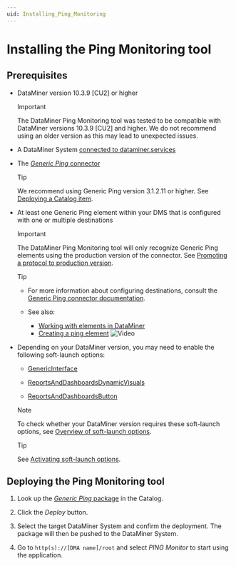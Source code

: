 ```yaml
---
uid: Installing_Ping_Monitoring
---
```


# Installing the Ping Monitoring tool

## Prerequisites

- DataMiner version 10.3.9 [CU2] or higher

  > [!IMPORTANT]
  > The DataMiner Ping Monitoring tool was tested to be compatible with DataMiner versions 10.3.9 [CU2] and higher. We do not recommend using an older version as this may lead to unexpected issues.

- A DataMiner System [connected to dataminer.services](xref:Connecting_your_DataMiner_System_to_the_cloud)

- The [*Generic Ping* connector](https://catalog.dataminer.services/details/253977dd-efa6-4095-b22e-de9adb9cc23d)

  > [!TIP]
  > We recommend using Generic Ping version 3.1.2.11 or higher. See [Deploying a Catalog item](xref:Deploying_a_catalog_item).

- At least one Generic Ping element within your DMS that is configured with one or multiple destinations

  > [!IMPORTANT]
  > The DataMiner Ping Monitoring tool will only recognize Generic Ping elements using the production version of the connector. See [Promoting a protocol to production version](xref:Promoting_a_protocol_version_to_production_version).

  > [!TIP]
  >
  > - For more information about configuring destinations, consult the [Generic Ping connector documentation](https://catalog.dataminer.services/details/516670b3-a9c5-402d-88f3-16b3f0c142bb).
  > - See also:
  >
  >   - [Working with elements in DataMiner](xref:Element_cards)
  >   - [Creating a ping element](xref:Adding_elements) ![Video](~/dataminer/images/video_Duo.png)

- Depending on your DataMiner version, you may need to enable the following soft-launch options:

  - [GenericInterface](xref:Overview_of_Soft_Launch_Options#genericinterface)

  - [ReportsAndDashboardsDynamicVisuals](xref:Overview_of_Soft_Launch_Options#reportsanddashboardsdynamicvisuals)

  - [ReportsAndDashboardsButton](xref:Overview_of_Soft_Launch_Options#reportsanddashboardsbutton)

  > [!NOTE]
  > To check whether your DataMiner version requires these soft-launch options, see [Overview of soft-launch options](xref:Overview_of_Soft_Launch_Options).

  > [!TIP]
  > See [Activating soft-launch options](xref:Activating_Soft_Launch_Options).

## Deploying the Ping Monitoring tool

1. Look up the [*Generic Ping* package](https://catalog.dataminer.services/details/cb1bd962-97a5-461b-80fd-a62b3799de96) in the Catalog.

1. Click the *Deploy* button.

1. Select the target DataMiner System and confirm the deployment. The package will then be pushed to the DataMiner System.

1. Go to `http(s)://[DMA name]/root` and select *PING Monitor* to start using the application.
